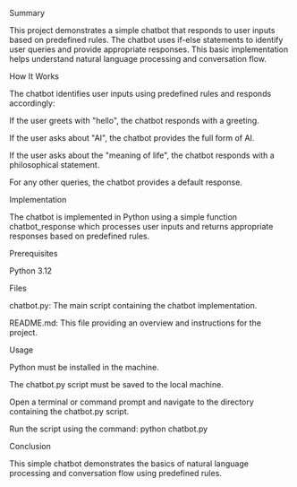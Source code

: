 Summary 

This project demonstrates a simple chatbot that responds to user inputs based on predefined rules. The chatbot uses if-else statements to identify user queries and provide appropriate responses. This basic implementation helps understand natural language processing and conversation flow.

How It Works


The chatbot identifies user inputs using predefined rules and responds accordingly:

If the user greets with "hello", the chatbot responds with a greeting.

If the user asks about "AI", the chatbot provides the full form of AI.

If the user asks about the "meaning of life", the chatbot responds with a philosophical statement.

For any other queries, the chatbot provides a default response.



Implementation


The chatbot is implemented in Python using a simple function chatbot_response which processes user inputs and returns appropriate responses based on predefined rules.

Prerequisites


Python 3.12



Files


chatbot.py: The main script containing the chatbot implementation.

README.md: This file providing an overview and instructions for the project.


Usage


Python must be installed in the machine.

The chatbot.py script must be saved to the  local machine.

Open a terminal or command prompt and navigate to the directory containing the chatbot.py script.

Run the script using the command:  python chatbot.py

Conclusion


This simple chatbot demonstrates the basics of natural language processing and conversation flow using predefined rules. 
